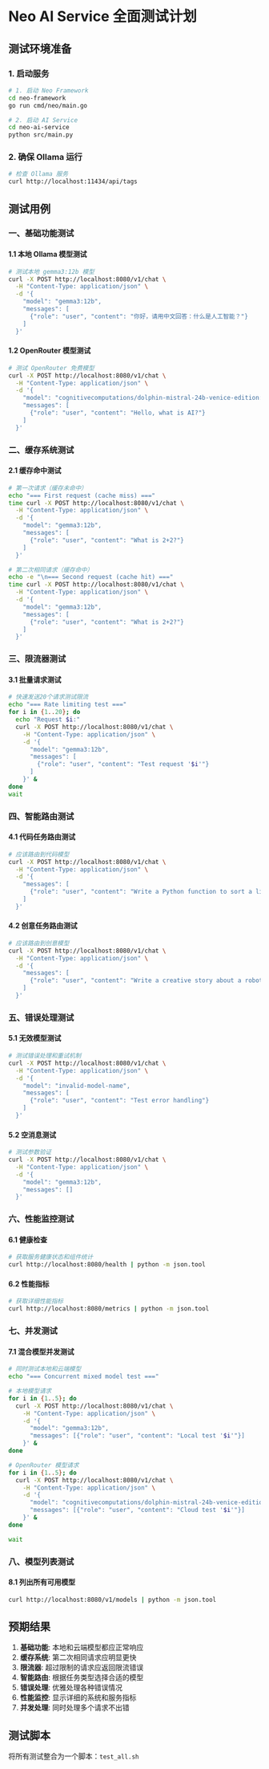 # Neo AI Service 全面测试计划

## 测试环境准备

### 1. 启动服务
```bash
# 1. 启动 Neo Framework
cd neo-framework
go run cmd/neo/main.go

# 2. 启动 AI Service
cd neo-ai-service
python src/main.py
```

### 2. 确保 Ollama 运行
```bash
# 检查 Ollama 服务
curl http://localhost:11434/api/tags
```

## 测试用例

### 一、基础功能测试

#### 1.1 本地 Ollama 模型测试
```bash
# 测试本地 gemma3:12b 模型
curl -X POST http://localhost:8080/v1/chat \
  -H "Content-Type: application/json" \
  -d '{
    "model": "gemma3:12b",
    "messages": [
      {"role": "user", "content": "你好，请用中文回答：什么是人工智能？"}
    ]
  }'
```

#### 1.2 OpenRouter 模型测试
```bash
# 测试 OpenRouter 免费模型
curl -X POST http://localhost:8080/v1/chat \
  -H "Content-Type: application/json" \
  -d '{
    "model": "cognitivecomputations/dolphin-mistral-24b-venice-edition:free",
    "messages": [
      {"role": "user", "content": "Hello, what is AI?"}
    ]
  }'
```

### 二、缓存系统测试

#### 2.1 缓存命中测试
```bash
# 第一次请求（缓存未命中）
echo "=== First request (cache miss) ==="
time curl -X POST http://localhost:8080/v1/chat \
  -H "Content-Type: application/json" \
  -d '{
    "model": "gemma3:12b",
    "messages": [
      {"role": "user", "content": "What is 2+2?"}
    ]
  }'

# 第二次相同请求（缓存命中）
echo -e "\n=== Second request (cache hit) ==="
time curl -X POST http://localhost:8080/v1/chat \
  -H "Content-Type: application/json" \
  -d '{
    "model": "gemma3:12b",
    "messages": [
      {"role": "user", "content": "What is 2+2?"}
    ]
  }'
```

### 三、限流器测试

#### 3.1 批量请求测试
```bash
# 快速发送20个请求测试限流
echo "=== Rate limiting test ==="
for i in {1..20}; do
  echo "Request $i:"
  curl -X POST http://localhost:8080/v1/chat \
    -H "Content-Type: application/json" \
    -d '{
      "model": "gemma3:12b",
      "messages": [
        {"role": "user", "content": "Test request '$i'"}
      ]
    }' &
done
wait
```

### 四、智能路由测试

#### 4.1 代码任务路由测试
```bash
# 应该路由到代码模型
curl -X POST http://localhost:8080/v1/chat \
  -H "Content-Type: application/json" \
  -d '{
    "messages": [
      {"role": "user", "content": "Write a Python function to sort a list"}
    ]
  }'
```

#### 4.2 创意任务路由测试
```bash
# 应该路由到创意模型
curl -X POST http://localhost:8080/v1/chat \
  -H "Content-Type: application/json" \
  -d '{
    "messages": [
      {"role": "user", "content": "Write a creative story about a robot"}
    ]
  }'
```

### 五、错误处理测试

#### 5.1 无效模型测试
```bash
# 测试错误处理和重试机制
curl -X POST http://localhost:8080/v1/chat \
  -H "Content-Type: application/json" \
  -d '{
    "model": "invalid-model-name",
    "messages": [
      {"role": "user", "content": "Test error handling"}
    ]
  }'
```

#### 5.2 空消息测试
```bash
# 测试参数验证
curl -X POST http://localhost:8080/v1/chat \
  -H "Content-Type: application/json" \
  -d '{
    "model": "gemma3:12b",
    "messages": []
  }'
```

### 六、性能监控测试

#### 6.1 健康检查
```bash
# 获取服务健康状态和组件统计
curl http://localhost:8080/health | python -m json.tool
```

#### 6.2 性能指标
```bash
# 获取详细性能指标
curl http://localhost:8080/metrics | python -m json.tool
```

### 七、并发测试

#### 7.1 混合模型并发测试
```bash
# 同时测试本地和云端模型
echo "=== Concurrent mixed model test ==="

# 本地模型请求
for i in {1..5}; do
  curl -X POST http://localhost:8080/v1/chat \
    -H "Content-Type: application/json" \
    -d '{
      "model": "gemma3:12b",
      "messages": [{"role": "user", "content": "Local test '$i'"}]
    }' &
done

# OpenRouter 模型请求
for i in {1..5}; do
  curl -X POST http://localhost:8080/v1/chat \
    -H "Content-Type: application/json" \
    -d '{
      "model": "cognitivecomputations/dolphin-mistral-24b-venice-edition:free",
      "messages": [{"role": "user", "content": "Cloud test '$i'"}]
    }' &
done

wait
```

### 八、模型列表测试

#### 8.1 列出所有可用模型
```bash
curl http://localhost:8080/v1/models | python -m json.tool
```

## 预期结果

1. **基础功能**: 本地和云端模型都应正常响应
2. **缓存系统**: 第二次相同请求应明显更快
3. **限流器**: 超过限制的请求应返回限流错误
4. **智能路由**: 根据任务类型选择合适的模型
5. **错误处理**: 优雅处理各种错误情况
6. **性能监控**: 显示详细的系统和服务指标
7. **并发处理**: 同时处理多个请求不出错

## 测试脚本

将所有测试整合为一个脚本：`test_all.sh`